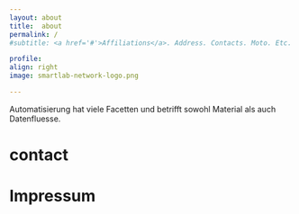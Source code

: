```yaml
---
layout: about
title:  about
permalink: /
#subtitle: <a href='#'>Affiliations</a>. Address. Contacts. Moto. Etc.

profile:
align: right
image: smartlab-network-logo.png

---
```



Automatisierung hat viele Facetten und betrifft sowohl Material als auch Datenfluesse. 


<h1>contact</h1>

<h1>Impressum</h1>